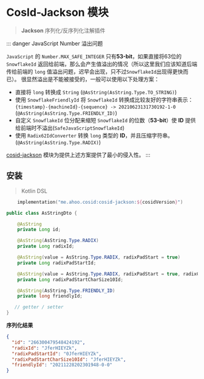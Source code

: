 # CosId-Jackson 模块

> **Jackson** 序列化/反序列化注解插件

::: danger JavaScript Number 溢出问题

`JavaScript` 的 `Number.MAX_SAFE_INTEGER` 只有**53-bit**，如果直接将63位的 `SnowflakeId` 返回给前端，那么会产生值溢出的情况（所以这里我们应该知道后端传给前端的 `long` 值溢出问题，迟早会出现，只不过`SnowflakeId`出现得更快而已）。 
很显然溢出是不能被接受的，一般可以使用以下处理方案：

- 直接将 `long` 转换成 `String` (`@AsString(AsString.Type.TO_STRING)`)
- 使用 `SnowflakeFriendlyId` 将 `SnowflakeId` 转换成比较友好的字符串表示：`{timestamp}-{machineId}-{sequence} -> 20210623131730192-1-0` (`@AsString(AsString.Type.FRIENDLY_ID)`)
- 自定义 `SnowflakeId` 位分配来缩短 `SnowflakeId` 的位数（**53-bit**）使 **ID** 提供给前端时不溢出(`SafeJavaScriptSnowflakeId`)
- 使用 `Radix62IdConverter` 转换 `long` 类型的 **ID**，并且压缩字符串。(`@AsString(AsString.Type.RADIX)`)

[cosid-jackson](https://github.com/Ahoo-Wang/CosId/tree/main/cosid-jackson) 模块为提供上述方案提供了最小的侵入性。
:::

## 安装

> Kotlin DSL

``` kotlin
    implementation("me.ahoo.cosid:cosid-jackson:${cosidVersion}")
```

```java
public class AsStringDto {

    @AsString
    private Long id;

    @AsString(AsString.Type.RADIX)
    private Long radixId;

    @AsString(value = AsString.Type.RADIX, radixPadStart = true)
    private Long radixPadStartId;

    @AsString(value = AsString.Type.RADIX, radixPadStart = true, radixCharSize = 10)
    private Long radixPadStartCharSize10Id;

    @AsString(AsString.Type.FRIENDLY_ID)
    private long friendlyId;

   // getter / setter
}
```

**序列化结果**

```json
{
  "id": "266300479548424192",
  "radixId": "JferHIEYZk",
  "radixPadStartId": "0JferHIEYZk",
  "radixPadStartCharSize10Id": "JferHIEYZk",
  "friendlyId": "20211228202301948-0-0"
}
```

